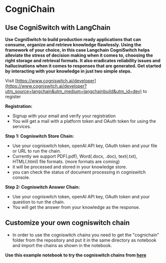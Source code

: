 # CogniChain
## Use CogniSwitch with LangChain

**Use CogniSwitch to build production ready applications that can consume, organize and retrieve knowledge flawlessly. Using the framework of your choice, in this case Langchain CogniSwitch helps alleviate the stress of decision making when it comes to, choosing the right storage and retrieval formats. It also eradicates reliability issues and hallucinations when it comes to responses that are generated. Get started by interacting with your knowledge in just two simple steps.**

Visit [https://www.cogniswitch.ai/developer](https://www.cogniswitch.ai/developer?utm_source=langchain&utm_medium=langchainbuild&utm_id=dev) to register

**Registration:** 
- Signup with your email and verify your registration 
- You will get a mail with a platform token and OAuth token for using the services.

**Step 1: Cogniswitch Store Chain:** 
- Use your cogniswitch token, openAI API key, OAuth token and your file or URL to run the chain.
- Currently we support PDF(.pdf), Word(.docx, .doc), text(.txt), HTML(.html) file formats. (more formats are coming)  
- it will be processed and stored in your knowledge store.  
- you can check the status of document processing in cogniswitch console. 

**Step 2: Cogniswitch Answer Chain:**
- Use your cogniswitch token, openAI API key, OAuth token and your question to run the chain.  
- You will get the answer from your knowledge as the response. 

## Customize your own cogniswitch chain

- In order to use the cogniswitch chains you need to get the "cognichain" folder from the repository and put it in the same directory as notebook and import the chains as shown in the notebook.

**Use this example notebook to try the cogniswitch chains from [here](https://github.com/CogniSwitch/CogniChain/blob/main/notebooks/cogniswitch_chains.ipynb)**
